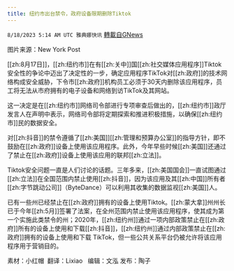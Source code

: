 ```yaml
---
title: 纽约市出台禁令，政府设备限期删除Tiktok
---
```

`8/18/2023 5:14 AM UTC 雅典娜快讯` [轉載自GNews](https://gnews.org/articles/1565797)

图片来源：New York Post

[[zh:8月17日]]，[[zh:纽约市]]在有[[zh:关中]]国[[zh:社交媒体应用程序]]Tiktok安全性的争论中迈出了决定性的一步，确定应用程序TikTok对[[zh:政府]]的技术网络构成安全威胁，下令市[[zh:政府]]机构员工必须于30天内删除该应用程序，员工将无法从市府拥有的电子设备和网络到访TikTok及其网站。

这一决定是在[[zh:纽约市]]网络司令部进行专项审查后做出的，[[zh:纽约市]]政厅发言人在声明中表示，网络司令部将定期探索和推进积极措施，以确保[[zh:纽约市]]民的数据安全。

对[[zh:抖音]]的禁令遵循了[[zh:美国]][[zh:管理和预算办公室]]的指导方针，即不鼓励在[[zh:政府]]设备上使用该应用程序。此外，今年早些时候[[zh:美国]]还通过了禁止在[[zh:政府]]设备上使用该应用的联邦[[zh:立法]]。

Tiktok安全问题一直是人们讨论的话题。三年多来，[[zh:美国国会]]一直试图通过[[zh:立法]]在全国范围内禁止使用[[zh:抖音]]，因为该应用及其[[zh:中国]]所有者[[zh:字节跳动公司]]（ByteDance）可以利用其收集的数据监视[[zh:美国]]人。

已有一些州已经禁止在[[zh:政府]]拥有的设备上使用Tiktok。[[zh:蒙大拿]]州州长已于今年[[zh:5月]]签署了法案，在全州范围内禁止使用该应用程序，使其成为第一个实施此类禁令的州；2020年，[[zh:纽约州]]通过一项内部政策禁止在[[zh:政府]]所有的设备上使用和下载[[zh:抖音]]，[[zh:纽约州]]通过内部政策禁止在[[zh:政府]]拥有的设备上使用和下载 TikTok，但一些公共关系平台仍被允许将该应用程序用于营销目的。

素材：小红帽   翻译：Lixiao   编辑：文泓  发布：陶子

